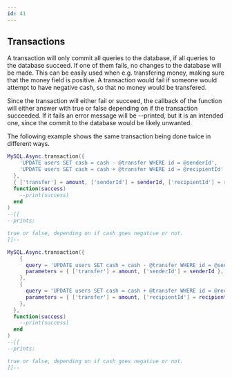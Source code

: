 ```yaml
---
id: 41
---
```


## Transactions
      
 A transaction will only commit all queries to the database, if all queries to the database succeed. If one of them fails, no changes to the database will be made. This can be easily used when e.g. transfering money, making sure that the money field is positive. A transaction would fail if someone would attempt to have negative cash, so that no money would be transfered.

Since the transaction will either fail or succeed, the callback of the function will either answer with true or false depending on if the transaction succeeded. If it fails an error message will be --printed, but it is an intended one, since the commit to the database would be likely unwanted.

The following example shows the same transaction being done twice in different ways. 

```lua
MySQL.Async.transaction({
    'UPDATE users SET cash = cash - @transfer WHERE id = @senderId',
    'UPDATE users SET cash = cash + @transfer WHERE id = @recipientId'
  },
  { ['transfer'] = amount, ['senderId'] = senderId, ['recipientId'] = recipientId },
  function(success)
    --print(success)
  end
)
--[[
--prints:

true or false, depending on if cash goes negative or not.
]]--
```

```lua
MySQL.Async.transaction({
    {
      query = 'UPDATE users SET cash = cash - @transfer WHERE id = @senderId',
      parameters = { ['transfer'] = amount, ['senderId'] = senderId },
    },
    {
      query = 'UPDATE users SET cash = cash + @transfer WHERE id = @recipientId',
      parameters = { ['transfer'] = amount, ['recipientId'] = recipientId },
    },
  },
  function(success)
    --print(success)
  end
)
--[[
--prints:

true or false, depending on if cash goes negative or not.
]]--
```